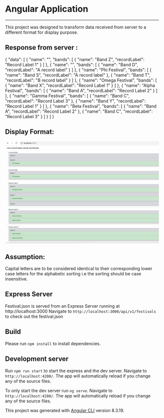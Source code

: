 Angular Application
===================

- - - - 

This project was designed to transform data received from server to a different format for display purpose.

## Response from server :
{
  "data": [
    {
      "name": "",
      "bands": [
        {
          "name":  "Band Z",
          "recordLabel": "Record Label 1"
        }
      ]
    },
    {
      "name": "",
      "bands": [
        {
          "name":  "Band D",
          "recordLabel": "A record label"
        }
      ]
    },
    {
      "name": "Phi Festival",
      "bands": [
        {
          "name":  "Band S",
          "recordLabel": "A record label"
        },
        {
          "name":  "Band T",
          "recordLabel": "B record label"
        }
      ]
    },
    {
      "name": "Omega Festival",
      "bands": [
        {
          "name":  "Band X",
          "recordLabel": "Record Label 1"
        }
      ]
    },
    {
      "name": "Alpha Festival",
      "bands": [
        {
          "name":  "Band A",
          "recordLabel": "Record Label 2"
        }
      ]
    },
    {
      "name": "Gamma Festival",
      "bands": [
        {
          "name":  "Band C",
          "recordLabel": "Record Label 3"
        },
        {
          "name":  "Band Y",
          "recordLabel": "Record Label 1"
        }
      ]
    },
    {
      "name": "Beta Festival",
      "bands": [
        {
          "name":  "Band A",
          "recordLabel": "Record Label 2"
        },
        {
          "name":  "Band C",
          "recordLabel": "Record Label 3"
        }
      ]
    }
  ]
}



## Display Format:
![Screenshot](https://github.com/imehra07/angular-app/blob/master/display%20screenshot.png)

## Assumption: 
Capital letters are to be considered identical to their corresponding lower case letters for the alphabetic sorting i.e the sorting should be case insensitive.

## Express Server
Festival.json is served from an Express Server running at http://localhost:3000
Navigate to `http://localhost:3000/api/v1/festivals` to check out the festival.json 

## Build
Please run `npm install` to install dependencies.

## Development server
Run `npm run start` to start the express and the dev server. Navigate to `http://localhost:4200/`. The app will automatically reload if you change any of the source files.

To only start the dev server run `ng serve`. Navigate to `http://localhost:4200/`. The app will automatically reload if you change any of the source files.



This project was generated with [Angular CLI](https://github.com/angular/angular-cli) version 8.3.19.
